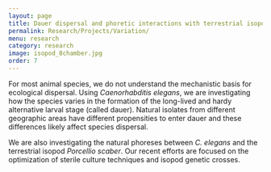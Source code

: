 ```yaml
---
layout: page
title: Dauer dispersal and phoretic interactions with terrestrial isopods
permalink: Research/Projects/Variation/
menu: research
category: research
image: isopod_8chamber.jpg
order: 7
---
```


For most animal species, we do not understand the mechanistic basis for ecological dispersal. Using *Caenorhabditis elegans*, we are investigating how the species varies in the formation of the long-lived and hardy alternative larval stage (called dauer). Natural isolates from different geographic areas have different propensities to enter dauer and these differences likely affect species dispersal. 

We are also investigating the natural phoreses between *C. elegans* and the terrestrial isopod *Porcellio scaber*. Our recent efforts are focused on the optimization of sterile culture techniques and isopod genetic crosses. 
